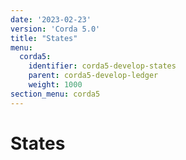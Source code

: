 ```yaml
---
date: '2023-02-23'
version: 'Corda 5.0'
title: "States"
menu:
  corda5:
    identifier: corda5-develop-states
    parent: corda5-develop-ledger
    weight: 1000
section_menu: corda5
---
```

# States